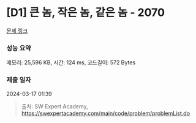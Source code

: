 # [D1] 큰 놈, 작은 놈, 같은 놈 - 2070 

[문제 링크](https://swexpertacademy.com/main/code/problem/problemDetail.do?contestProbId=AV5QQ6qqA40DFAUq) 

### 성능 요약

메모리: 25,596 KB, 시간: 124 ms, 코드길이: 572 Bytes

### 제출 일자

2024-03-17 01:39



> 출처: SW Expert Academy, https://swexpertacademy.com/main/code/problem/problemList.do